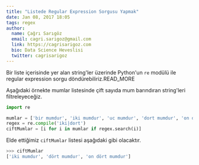 ```yaml
---
title: "Listede Regular Expression Sorgusu Yapmak"
date: Jan 08, 2017 18:05
tags: regex
author:
  name: Çağrı Sarıgöz
  email: cagri.sarigoz@gmail.com
  link: https://cagrisarigoz.com
  bio: Data Science Heveslisi
  twitter: cagrisarigoz
---
```


Bir liste içerisinde yer alan string'ler üzerinde Python'un `re` modülü ile regular expression sorgu döndürebiliriz.READ_MORE

Aşağıdaki örnekte mumlar listesinde çift sayıda mum barındıran string'leri filtreleyeceğiz.

```python
import re

mumlar = ['bir mumdur', 'iki mumdur', 'uc mumdur', 'dort mumdur', 'on dort mumdur']
regex = re.compile('iki|dort')
ciftMumlar = [i for i in mumlar if regex.search(i)]
```

Elde ettiğimiz `ciftMumlar` listesi aşağıdaki gibi olacaktır.

```python
>>> ciftMumlar
['iki mumdur', 'dört mumdur', 'on dört mumdur']
```
